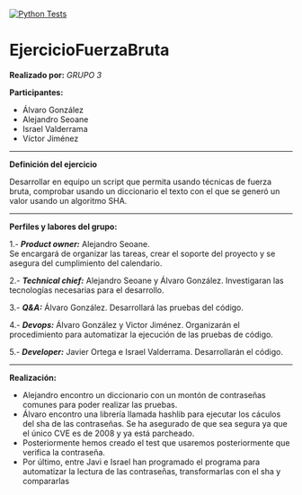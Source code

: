 [![Python Tests](https://github.com/Aleseomar/EjercicioFuerzaBruta/actions/workflows/python-package-conda.yml/badge.svg)](https://github.com/Aleseomar/EjercicioFuerzaBruta/actions/workflows/python-package-conda.yml)

# EjercicioFuerzaBruta

**Realizado por:** *GRUPO 3*  

**Participantes:**

- Álvaro González
- Alejandro Seoane
- Israel Valderrama
- Víctor Jiménez

****

**Definición del ejercicio**  

Desarrollar en equipo un script que permita usando técnicas de fuerza bruta, comprobar usando un diccionario el texto con el que se generó un valor usando un algoritmo SHA.

****

**Perfiles y labores del grupo:**

1.- ***Product owner:*** Alejandro Seoane.   
Se encargará de organizar las tareas, crear el soporte del proyecto y se asegura del cumplimiento del calendario.

2.- ***Technical chief:*** Alejandro Seoane y Álvaro González. Investigaran las tecnologías necesarias para el desarrollo.   

3.- ***Q&A:*** Álvaro González. Desarrollará las pruebas del código.

4.- ***Devops:*** Álvaro González y Victor Jiménez. Organizarán el procedimiento para automatizar la ejecución de las pruebas de código.

5.- ***Developer:*** Javier Ortega e Israel Valderrama. Desarrollarán el código.

****

**Realización:**

- Alejandro encontro un diccionario con un montón de contraseñas comunes para poder realizar las pruebas.
- Álvaro  encontro una librería llamada hashlib para ejecutar los cáculos del sha de las contraseñas. Se ha asegurado de que sea segura ya que el único CVE es de 2008 y ya está parcheado.
- Posteriormente hemos creado el test que usaremos posteriormente que verifica la contraseña.
- Por último, entre Javi e Israel han programado el programa para automatizar la lectura de las contraseñas, transformarlas con el sha y compararlas
